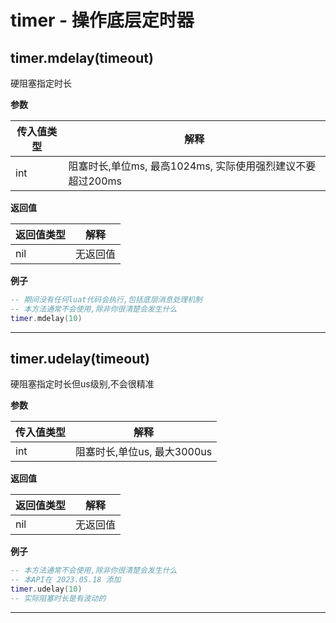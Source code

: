 # timer - 操作底层定时器

## timer.mdelay(timeout)



硬阻塞指定时长

**参数**

|传入值类型|解释|
|-|-|
|int|阻塞时长,单位ms, 最高1024ms, 实际使用强烈建议不要超过200ms|

**返回值**

|返回值类型|解释|
|-|-|
|nil|无返回值|

**例子**

```lua
-- 期间没有任何luat代码会执行,包括底层消息处理机制
-- 本方法通常不会使用,除非你很清楚会发生什么
timer.mdelay(10)

```

---

## timer.udelay(timeout)



硬阻塞指定时长但us级别,不会很精准

**参数**

|传入值类型|解释|
|-|-|
|int|阻塞时长,单位us, 最大3000us|

**返回值**

|返回值类型|解释|
|-|-|
|nil|无返回值|

**例子**

```lua
-- 本方法通常不会使用,除非你很清楚会发生什么
-- 本API在 2023.05.18 添加
timer.udelay(10)
-- 实际阻塞时长是有波动的

```

---

